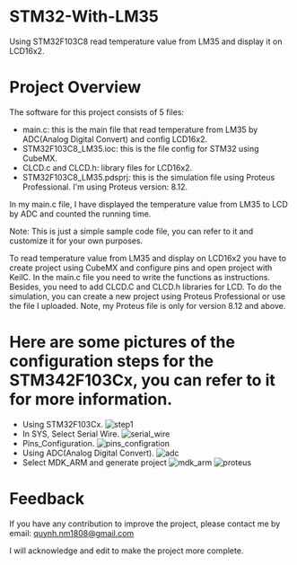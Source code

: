 # STM32-With-LM35
Using STM32F103C8 read temperature value from LM35 and display it on LCD16x2.
# Project Overview
The software for this project consists of 5 files:
* main.c: this is the main file that read temperature from LM35 by ADC(Analog Digital Convert) and config LCD16x2.
* STM32F103C8_LM35.ioc: this is the file config for STM32 using CubeMX.
* CLCD.c and CLCD.h: library files for LCD16x2.
* STM32F103C8_LM35.pdsprj: this is the simulation file using Proteus Professional. I'm using Proteus version: 8.12.

In my main.c file, I have displayed the temperature value from LM35 to LCD by ADC and counted the running time.

Note: This is just a simple sample code file, you can refer to it and customize it for your own purposes.

To read temperature value from LM35 and display on LCD16x2 you have to create project using CubeMX and configure pins and open project with KeilC.
In the main.c file you need to write the functions as instructions. Besides, you need to add CLCD.C and CLCD.h libraries for LCD.
To do the simulation, you can create a new project using Proteus Professional or use the file I uploaded. Note, my Proteus file is only for version 8.12 and above.

# Here are some pictures of the configuration steps for the STM342F103Cx, you can refer to it for more information.
* Using STM32F103Cx.
![step1](https://user-images.githubusercontent.com/131508098/236118061-d94da201-a745-4d3a-980c-34b9af911f9c.jpg)
* In SYS, Select Serial Wire.
![serial_wire](https://user-images.githubusercontent.com/131508098/236118098-dab49e9d-6be8-4bdb-a864-5c4391981936.jpg)
* Pins_Configuration.
![pins_configration](https://user-images.githubusercontent.com/131508098/236118119-e9468dd2-546f-406a-beab-55fc9f786bf4.jpg)
* Using ADC(Analog Digital Convert).
![adc](https://user-images.githubusercontent.com/131508098/236118121-f570615e-3ab8-4bc6-a8a9-1f9f82c85361.jpg)
* Select MDK_ARM and generate project
![mdk_arm](https://user-images.githubusercontent.com/131508098/236118133-117532f8-657e-49c8-8c5f-66d973e71c66.jpg)
![proteus](https://user-images.githubusercontent.com/131508098/236118140-cbf7c19c-f57b-4c3f-804c-ce8983b9d9cb.jpg)

# Feedback
If you have any contribution to improve the project, please contact me by email: quynh.nm1808@gmail.com

I will acknowledge and edit to make the project more complete.
